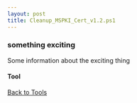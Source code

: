 ```yaml
---
layout: post
title: Cleanup_MSPKI_Cert_v1.2.ps1
---
```


### something exciting

Some information about the exciting thing

#### Tool

<script async src="https://gist-it.appspot.com/github.com/BanterBoy/scripts-blog/blob/master/PowerShell/tools/Cleanup_MSPKI_Cert_v1.2.ps1"></script>

<a href="/menu/_pages/tools.html">Back to Tools</a>
